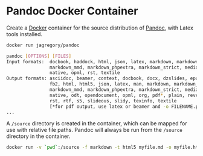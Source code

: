 # Pandoc Docker Container

Create a [Docker](https://www.docker.io/) container for the source distribution of [Pandoc](http://johnmacfarlane.net/pandoc), with Latex tools installed.

```sh
docker run jagregory/pandoc

pandoc [OPTIONS] [FILES]
Input formats:  docbook, haddock, html, json, latex, markdown, markdown_github,
                markdown_mmd, markdown_phpextra, markdown_strict, mediawiki,
                native, opml, rst, textile
Output formats: asciidoc, beamer, context, docbook, docx, dzslides, epub, epub3,
                fb2, html, html5, json, latex, man, markdown, markdown_github,
                markdown_mmd, markdown_phpextra, markdown_strict, mediawiki,
                native, odt, opendocument, opml, org, pdf*, plain, revealjs,
                rst, rtf, s5, slideous, slidy, texinfo, textile
                [*for pdf output, use latex or beamer and -o FILENAME.pdf
...
```

A `/source` directory is created in the container, which can be mapped for use with relative file paths. Pandoc will always be run from the `/source` directory in the container.

```sh
docker run -v `pwd`:/source -f markdown -t html5 myfile.md -o myfile.html
```
